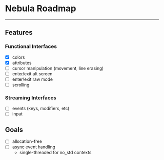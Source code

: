 # Nebula Roadmap
---

## Features

### Functional Interfaces
- [X] colors
- [X] attributes
- [ ] cursor manipulation (movement, line erasing)
- [ ] enter/exit alt screen
- [ ] enter/exit raw mode
- [ ] scrolling

### Streaming Interfaces
- [ ] events (keys, modifiers, etc)
- [ ] input

## Goals
- [ ] allocation-free
- [ ] async event handling
    - single-threaded for no_std contexts
